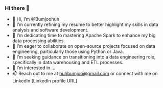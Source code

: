 ### Hi there 👋

- 👋 Hi, I’m @Bumjoohuh
- 🔭 I’m currently refining my resume to better highlight my skills in data analysis and software development.
- 🌱 I’m dedicating time to mastering Apache Spark to enhance my big data processing abilities.
- 👯 I’m eager to collaborate on open-source projects focused on data engineering, particularly those using Python or Java.
- 🤔 I’m seeking guidance on transitioning into a data engineering role, specifically in data warehousing and ETL processes.
- 👀 I’m interested in ...
- 📫 Reach out to me at huhbumjoo@gmail.com or connect with me on LinkedIn [LinkedIn profile URL]

